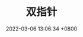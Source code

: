 ---
layout: post
title:  "双指针"
date:   2022-03-06 13:06:34 +0800
categories: 双指针
has_children: true
---